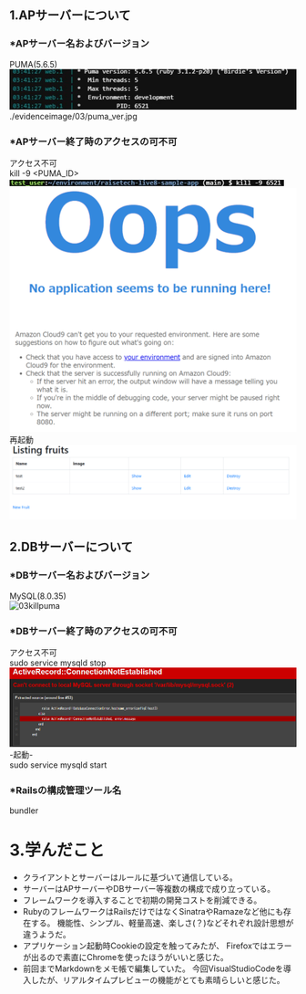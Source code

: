 ## 1.APサーバーについて
### *APサーバー名およびバージョン
PUMA(5.6.5)  
![03killpuma](./evidenceimage/03puma_ver.jpg)
./evidenceimage/03/puma_ver.jpg

### *APサーバー終了時のアクセスの可不可
アクセス不可  
kill -9 <PUMA_ID>  
![03killpuma](./evidenceimage/03killpuma.jpg)  
![03killpuma](./evidenceimage/03停止.png)  
再起動  
![03killpuma](./evidenceimage/03起動.png)  

## 2.DBサーバーについて
### *DBサーバー名およびバージョン
MySQL(8.0.35)  
![03killpuma](./evidenceimage/mysql_ver.jpg)  

### *DBサーバー終了時のアクセスの可不可
アクセス不可  
sudo service mysqld stop  
![03killpuma](./evidenceimage/03mysqlstop.png)  
-起動-  
sudo service mysqld start  

### *Railsの構成管理ツール名
bundler  

# 3.学んだこと
- クライアントとサーバーはルールに基づいて通信している。
- サーバーはAPサーバーやDBサーバー等複数の構成で成り立っている。
- フレームワークを導入することで初期の開発コストを削減できる。
- RubyのフレームワークはRailsだけではなくSinatraやRamazeなど他にも存在する。
機能性、シンプル、軽量高速、楽しさ(？)などそれぞれ設計思想が違うようだ。
- アプリケーション起動時Cookieの設定を触ってみたが、
Firefoxではエラーが出るので素直にChromeを使ったほうがいいと感じた。
- 前回までMarkdownをメモ帳で編集していた。
今回VisualStudioCodeを導入したが、リアルタイムプレビューの機能がとても素晴らしいと感じた。
